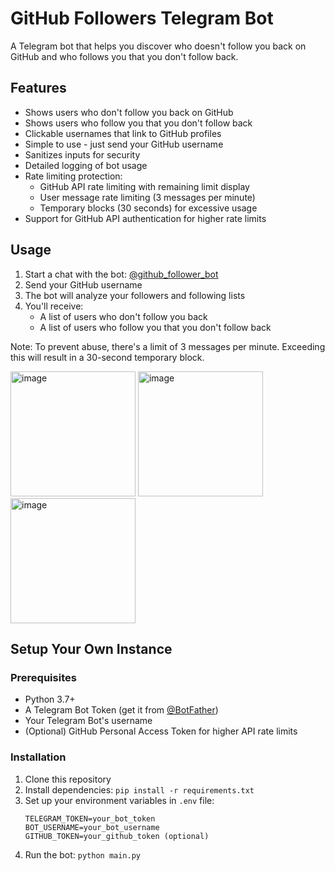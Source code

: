 # GitHub Followers Telegram Bot

A Telegram bot that helps you discover who doesn't follow you back on GitHub and who follows you that you don't follow back.

## Features

- Shows users who don't follow you back on GitHub
- Shows users who follow you that you don't follow back
- Clickable usernames that link to GitHub profiles
- Simple to use - just send your GitHub username
- Sanitizes inputs for security
- Detailed logging of bot usage
- Rate limiting protection:
  - GitHub API rate limiting with remaining limit display
  - User message rate limiting (3 messages per minute)
  - Temporary blocks (30 seconds) for excessive usage
- Support for GitHub API authentication for higher rate limits

## Usage

1. Start a chat with the bot: [@github_follower_bot](https://t.me/github_follower_bot)
2. Send your GitHub username
3. The bot will analyze your followers and following lists
4. You'll receive:
   - A list of users who don't follow you back
   - A list of users who follow you that you don't follow back

Note: To prevent abuse, there's a limit of 3 messages per minute. Exceeding this will result in a 30-second temporary block.

<img src="https://github.com/user-attachments/assets/d8ba14c1-fab0-49f2-a231-d3e932ba79f9" width="200" alt="image">
<img src="https://github.com/user-attachments/assets/275d903f-dd8e-4938-96be-71c34aa8924f" width="200" alt="image">
<img src="https://github.com/user-attachments/assets/241d0d89-e8b5-46a0-a832-8c4a8af66e8c" width="200" alt="image">


## Setup Your Own Instance

### Prerequisites

- Python 3.7+
- A Telegram Bot Token (get it from [@BotFather](https://t.me/botfather))
- Your Telegram Bot's username
- (Optional) GitHub Personal Access Token for higher API rate limits

### Installation

1. Clone this repository
2. Install dependencies: `pip install -r requirements.txt`
3. Set up your environment variables in `.env` file:
   ```
   TELEGRAM_TOKEN=your_bot_token
   BOT_USERNAME=your_bot_username
   GITHUB_TOKEN=your_github_token (optional)
   ```
4. Run the bot: `python main.py`
